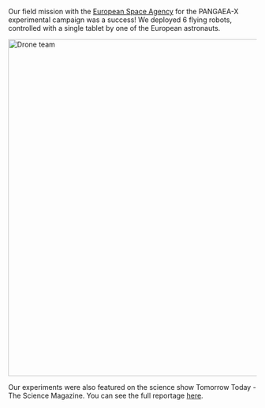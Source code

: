 <!--
.. title: Field mission in Lanzarote (Spain)
.. slug: field-mission-in-lanzarote-spain
.. date: 2019-03-13 23:17:34 UTC-04:00
.. tags: 
.. category: 
.. link: 
.. author: Giovanni Beltrame
.. description: MIST Lab featured on Tomorrow Today
.. type: text
-->

Our field mission with the [European Space Agency](https://www.esa.int) for
the PANGAEA-X experimental campaign was a success! We deployed 6 flying
robots, controlled with a single tablet by one of the European astronauts. 


<a data-flickr-embed="true"  href="https://www.flickr.com/photos/europeanastronauttraining/31030614547/in/album-72157700345404104/" title="Drone team"><img src="https://farm5.staticflickr.com/4843/31030614547_7d7a175ecc_b.jpg" width="1024" height="683" alt="Drone team"></a><script async src="//embedr.flickr.com/assets/client-code.js" charset="utf-8"></script>


Our experiments were also featured on the science show Tomorrow Today - The
Science Magazine. You can see the full reportage [here](https://www.dw.com/en/the-smart-swarm/av-47321115).
